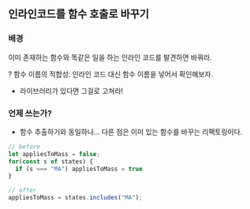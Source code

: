 ## 인라인코드를 함수 호출로 바꾸기
 
### 배경
이미 존재하는 함수와 똑같은 일을 하는 인라인 코드를 발견하면 바꿔라.

? 함수 이름의 적합성: 인라인 코드 대신 함수 이름을 넣어서 확인해보자. 
- 라이브러리가 있다면 그걸로 고쳐라!

### 언제 쓰는가?
- 함수 추출하기와 동일하나... 다른 점은 이미 있는 함수를 바꾸는 리팩토링이다.

```js
// before
let appliesToMass = false;
for(const s of states) {
  if (s === "MA") appliesToMass = true
}

// after
appliesToMass = states.includes("MA");
```